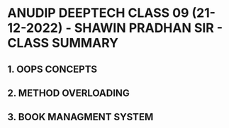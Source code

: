 # ANUDIP DEEPTECH CLASS 09 (21-12-2022) - SHAWIN PRADHAN SIR - CLASS SUMMARY

## 1. OOPS CONCEPTS

## 2. METHOD OVERLOADING

## 3. BOOK MANAGMENT SYSTEM